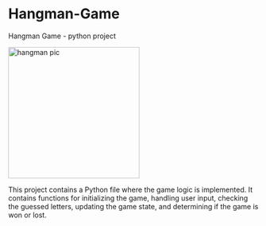 # Hangman-Game
Hangman Game - python project

<img width="264" alt="hangman pic" src="https://github.com/Shreya-Lakhera/Hangman-Game/assets/119331233/73a8c124-1d75-495a-9cb8-3720d1188856">


This project contains a Python file where the game logic is implemented. It contains functions for initializing the game, handling user input, checking the guessed letters, updating the game state, and determining if the game is won or lost.
